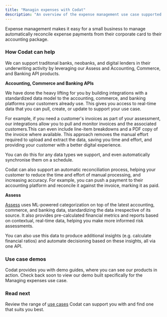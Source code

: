 ```yaml
---
title: "Managin expenses with Codat"
description: "An overview of the expense management use case supported by Codat"
---
```


Expense management makes it easy for a small business to manage automatically reconcile expense payments from their corporate card to their accounting package.


### How Codat can help

We can support traditonal banks, neobanks, and digital lenders in their underwriting activity by leveraging our Assess and Accounting, Commerce, and Banking API products. 

**Accounting, Commerce and Banking APIs**

We have done the heavy lifting for you by building integrations with a standardized data model to the accounting, commerce, and banking platforms your customers already use. This gives you access to real-time data that you can pull, create, or update to support your use case.

For example, if you need a customer's invoices as part of your assessment, our integrations allow you to pull and monitor invoices and the associated customers.This can even include line-item breakdowns and a PDF copy of the invoice where available. This approach removes the manual effort required to upload and extract the data, saving you time and effort, and providing your customer with a better digital experience. 

You can do this for any data types we support, and even automatically synchronise them on a schedule.

Codat can also support an automatic reconciliation process, helping your customer to reduce the time and effort of manual processing, and increasing accuracy. For example, you can push a payment to their accounting platform and reconcile it against the invoice, marking it as paid. 

**Assess**

[Assess](/assess/overview) uses ML-powered categorization on top of the latest accounting, commerce, and banking data, standardizing the data irrespective of its source. It also provides pre-calculated financial metrics and reports based on contextual, real-time data, helping you make more informed risk assessments.

You can also use this data to produce additional insights (e.g. calculate financial ratios) and automate decisioning based on these insights, all via one API.

### Use case demos

Codat provides you with demo guides, where you can see our products in action. Check back soon to view our demo built specifically for the Managing expenses use case.

### Read next

Review the range of [use cases](/usecases/overview) Codat can support you with and find one that suits you best.